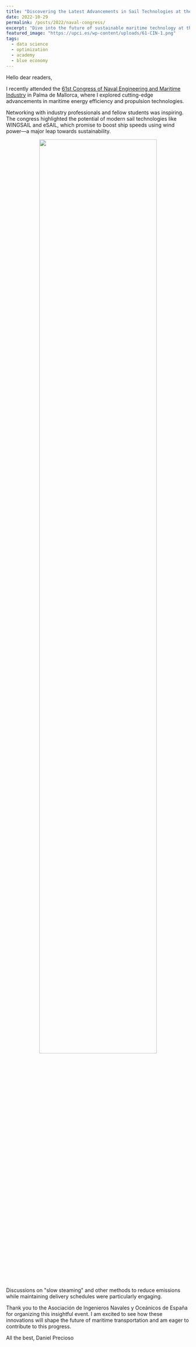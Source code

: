 ```yaml
---
title: "Discovering the Latest Advancements in Sail Technologies at the 61st Congress of Naval Engineering"
date: 2022-10-29
permalink: /posts/2022/naval-congress/
excerpt: "Dive into the future of sustainable maritime technology at the 61st Congress of Naval Engineering and Maritime Industry in Palma de Mallorca."
featured_image: "https://upci.es/wp-content/uploads/61-CIN-1.png"
tags:
  - data science
  - optimization
  - academy
  - blue economy
---
```


Hello dear readers,

I recently attended the [61st Congress of Naval Engineering and Maritime Industry](https://61congreso.ingenierosnavales.com/) in Palma de Mallorca, where I explored cutting-edge advancements in maritime energy efficiency and propulsion technologies.

Networking with industry professionals and fellow students was inspiring. The congress highlighted the potential of modern sail technologies like WINGSAIL and eSAIL, which promise to boost ship speeds using wind power—a major leap towards sustainability.

<p align="center"><img src="{{ page.featured_image }}" width="80%"/></p>

Discussions on "slow steaming" and other methods to reduce emissions while maintaining delivery schedules were particularly engaging. 

Thank you to the Asociación de Ingenieros Navales y Oceánicos de España for organizing this insightful event. I am excited to see how these innovations will shape the future of maritime transportation and am eager to contribute to this progress.

All the best,
Daniel Precioso
